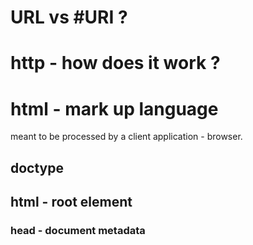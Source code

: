 # URL vs #URI ?

# http - how does it work ?

# html - mark up language
meant to be processed by a client application - browser.

## doctype
## html - root element

### head - document metadata
<title> - title of data
<metadata> - metadata such as keywords. headers.
<script> - script for interactive pages
<style> - css files for styles
<link> - directive indicating related docs. used for linking to style sheets.
<base> - indication of base uri for links that are relative. say base address for any html file mentioned in document.

## body - document data
most of the work happens and shown to users.

Important tags:
Headings -
```html
    <h1>Main heading<h1>
    <h2>Overview<h2>
    <h3>Objectives<h3>
    <h4>whatever<h4>
    <h5>whatever<h5>
    <h6>whatever<h6>
```
Text
Lists
Links
Tables
Images/Objects

##### important attributes for elements on a page:
id - to identify the element. used in scripting, styling. must be unique on the page.
class - identify items . class is shared. used to apply styles mostly.

##### block vs inline
block elements
- container for grouping
- may contain sub blocks
```html
    <div>
```
inline elements
- for text and other elements

```html
    <span>
```

span can't contain a div within it.

##### white space and other signs
generally ignored
```html
    <pre> - whitespace is respected.

    <br/> - explicit line break

    <hr/> - horizontal rule
```

char entities
    
```html
    &nbsp; non-breaking space-  space which can't be used for line breaks. put between 2 words and they will wrap together or they won't.
    
    &lt; - shows < sign.
    
    &gt; - show > sign. 
```


##### document elements.
```html
    <sup> - superscript
    <sub> - subscript
    <cite> - cite work by another
    <abbr> - abbreviation
    <acronym> - acronym
    <em>, <strong> - emphasis
    <code><samp> - indicates code block or program output
    <kbd><var> - keyboard input and code variables
    <blockquote><q> - block level or inline quote. specify a url also to show where it is coming from. may or may not work depending upon browser.
```

##### lists
underordered lists - bullet list
```html
    <ul>
```
ordered list - numberic or alpha
```html
    <ol>
```
definition list - term + definition
```html
    <dl>
```

##### links
anchors - act as either source or target for linking. 
```html
    <a name="TableOfContents"/>
    <a href="http://www.somewebsite.com/">My website</a>
```

linking to documents
linking within documents ( not just start of the page..)

##### tables
caption - table title
header - single row for headers
body - for data - multiple rows
footer - single row usually for total , summary etc

important points
rowspan, colspan

width, align, border, cell padding, cell spacing
no wrap

##### images and objects
```html
    <img src="./content/bed.jpg" alt="bed" height="250px" width="250px"/>
    <object data="./content/food_tests.pdf" height="250px" width="250px"/>
```